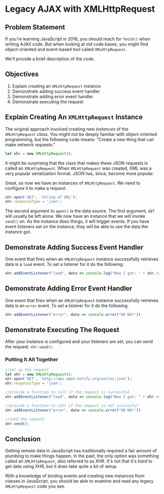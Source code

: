 # Legacy AJAX with XMLHttpRequest

## Problem Statement

If you're learning JavaScript in 2018, you should reach for `fetch()` when
writing AJAX code. But when looking at old code bases, you might find
object-oriented and event-based tool called `XMLHttpRequest`.

We'll provide a brief description  of the code.

## Objectives

1. Explain creating an `XMLHttpRequest` instance
2. Demonstrate adding success event handler
3. Demonstrate adding error event handler
4. Demonstrate executing the request

## Explain Creating An `XMLHttpRequest` Instance

The original approach involved creating new _instances_ of the `XMLHttpRequest`
_class_. You might not be deeply familiar with object-oriented programming, but
the following code means: "Create a new thing that can make network requests."

```js
let xhr = new XMLHttpRequest();
```

It might be surprising that the class that makes these JSON requests is called
an `XMLHttpRequest`. When `XMLHttpRequest` was created, XML was a very popular
serialization format. JSON has, since, become more popular.

Great, so now we have an instances of `XMLHttpRequest`. We need to configure it
to make a request.

```js
xhr.open('GET', 'String of URL');
xhr.responseType = 'json';
```

The second argument to `open()` is the data source. The first argument, `GET`
will usually be left alone. We now have an instance that we will invoke
`send()` on. As the instance does things, it will trigger events. If you have
event listeners set on the instance, they will be able to use the data the
instance got.

## Demonstrate Adding Success Event Handler

One event that fires when an `XMLHttpRequest` instance successfully retrieves
data is a `load` event. To set a listener for it do the following:

```js
xhr.addEventListener("load", data => console.log("Wow I got: " + xhr.response))
```

## Demonstrate Adding Error Event Handler

One event that fires when an `XMLHttpRequest` instance successfully retrieves
data is an `error` event. To set a listener for it do the following:

```js
xhr.addEventListener("error", data => console.error("OH NO!"))
```
## Demonstrate Executing The Request

After your instance is configured and your listeners are set, you can send the
request: `xhr.send()`.

### Putting It All Together

```js
//set up the request
let xhr = new XMLHttpRequest();
xhr.open('GET', 'http://api.open-notify.org/astros.json');
xhr.responseType = 'json';

//provide a function to call if the request is successful
xhr.addEventListener("load", data => console.log("Wow I got: " + xhr.response))

//provide a function to call if the request is not successful
xhr.addEventListener("error", data => console.error("OH NO!"))

//send the request
xhr.send();
```

## Conclusion

Getting remote data in JavaScript has traditionally required a fair amount of
plumbing to make things happen. In the past, the only option was something
called an `XMLHttpRequest`, also referred to as XHR. It's not that it's *hard*
to get data using XHR, but it does take quite a bit of setup.

With a knowledge of binding events and creating new instances from classes in
JavaScript, you should be able to examine and read any legacy `XMLHttpRequest`
code you see.
